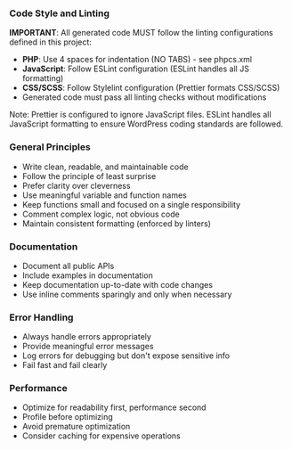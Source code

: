 ### Code Style and Linting

**IMPORTANT**: All generated code MUST follow the linting configurations defined in this project:

- **PHP**: Use 4 spaces for indentation (NO TABS) - see phpcs.xml
- **JavaScript**: Follow ESLint configuration (ESLint handles all JS formatting)
- **CSS/SCSS**: Follow Stylelint configuration (Prettier formats CSS/SCSS)
- Generated code must pass all linting checks without modifications

Note: Prettier is configured to ignore JavaScript files. ESLint handles all JavaScript formatting to ensure WordPress coding standards are followed.

### General Principles
- Write clean, readable, and maintainable code
- Follow the principle of least surprise
- Prefer clarity over cleverness
- Use meaningful variable and function names
- Keep functions small and focused on a single responsibility
- Comment complex logic, not obvious code
- Maintain consistent formatting (enforced by linters)

### Documentation
- Document all public APIs
- Include examples in documentation
- Keep documentation up-to-date with code changes
- Use inline comments sparingly and only when necessary

### Error Handling
- Always handle errors appropriately
- Provide meaningful error messages
- Log errors for debugging but don't expose sensitive info
- Fail fast and fail clearly

### Performance
- Optimize for readability first, performance second
- Profile before optimizing
- Avoid premature optimization
- Consider caching for expensive operations
